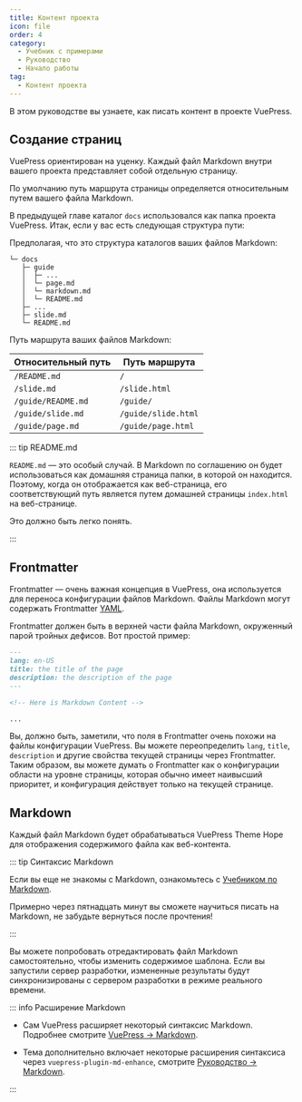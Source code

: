 ```yaml
---
title: Контент проекта
icon: file
order: 4
category:
  - Учебник с примерами
  - Руководство
  - Начало работы
tag:
  - Контент проекта
---
```


В этом руководстве вы узнаете, как писать контент в проекте VuePress.

<!-- more -->

## Создание страниц

VuePress ориентирован на уценку. Каждый файл Markdown внутри вашего проекта представляет собой отдельную страницу.

По умолчанию путь маршрута страницы определяется относительным путем вашего файла Markdown.

В предыдущей главе каталог `docs` использовался как папка проекта VuePress. Итак, если у вас есть следующая структура пути:

Предполагая, что это структура каталогов ваших файлов Markdown:

```
└─ docs
   ├─ guide
   │  ├─ ...
   │  └─ page.md
   │  └─ markdown.md
   │  └─ README.md
   ├─ ...
   ├─ slide.md
   └─ README.md
```

Путь маршрута ваших файлов Markdown:

| Относительный путь | Путь маршрута       |
| ------------------ | ------------------- |
| `/README.md`       | `/`                 |
| `/slide.md`        | `/slide.html`       |
| `/guide/README.md` | `/guide/`           |
| `/guide/slide.md`  | `/guide/slide.html` |
| `/guide/page.md`   | `/guide/page.html`  |

::: tip README.md

`README.md` — это особый случай. В Markdown по соглашению он будет использоваться как домашняя страница папки, в которой он находится. Поэтому, когда он отображается как веб-страница, его соответствующий путь является путем домашней страницы `index.html` на веб-странице.

Это должно быть легко понять.

:::

## Frontmatter

Frontmatter — очень важная концепция в VuePress, она используется для переноса конфигурации файлов Markdown. Файлы Markdown могут содержать Frontmatter [YAML](https://yaml.org/).

Frontmatter должен быть в верхней части файла Markdown, окруженный парой тройных дефисов. Вот простой пример:

```md
---
lang: en-US
title: the title of the page
description: the description of the page
---

<!-- Here is Markdown Content -->

...
```

Вы, должно быть, заметили, что поля в Frontmatter очень похожи на файлы конфигурации VuePress. Вы можете переопределить `lang`, `title`, `description` и другие свойства текущей страницы через Frontmatter. Таким образом, вы можете думать о Frontmatter как о конфигурации области на уровне страницы, которая обычно имеет наивысший приоритет, и конфигурация действует только на текущей странице.

## Markdown

Каждый файл Markdown будет обрабатываться VuePress Theme Hope для отображения содержимого файла как веб-контента.

::: tip Синтаксис Markdown

Если вы еще не знакомы с Markdown, ознакомьтесь с [Учебником по Markdown](../markdown/README.md).

Примерно через пятнадцать минут вы сможете научиться писать на Markdown, не забудьте вернуться после прочтения!

:::

Вы можете попробовать отредактировать файл Markdown самостоятельно, чтобы изменить содержимое шаблона. Если вы запустили сервер разработки, измененные результаты будут синхронизированы с сервером разработки в режиме реального времени.

::: info Расширение Markdown

- Сам VuePress расширяет некоторый синтаксис Markdown. Подробнее смотрите [VuePress → Markdown](../vuepress/markdown.md).

- Тема дополнительно включает некоторые расширения синтаксиса через `vuepress-plugin-md-enhance`, смотрите [Руководство → Markdown](../../guide/get-started/markdown.md).

:::
